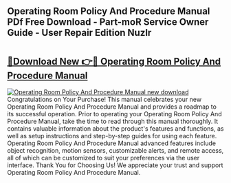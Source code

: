 ## Operating Room Policy And Procedure Manual PDf Free Download - Part-moR Service Owner Guide - User Repair Edition NuzIr

# <h2><a href="http://cf15427.oget.top/?id=Operating+Room+Policy+And+Procedure+Manual">🔗Download New 👉🔴 Operating Room Policy And Procedure Manual</a></h2>

[![Operating Room Policy And Procedure Manual new download](https://i.imgur.com/5g1atiW.png)](http://cf15427.oget.top/?id=Operating+Room+Policy+And+Procedure+Manual)
Congratulations on Your Purchase! This manual celebrates your new Operating Room Policy And Procedure Manual and provides a roadmap to its successful operation. Prior to operating your Operating Room Policy And Procedure Manual, take the time to read through this manual thoroughly. It contains valuable information about the product's features and functions, as well as setup instructions and step-by-step guides for using each feature. Operating Room Policy And Procedure Manual advanced features include object recognition, motion sensors, customizable alerts, and remote access, all of which can be customized to suit your preferences via the user interface. Thank You for Choosing Us! We appreciate your trust and support Operating Room Policy And Procedure Manual.
